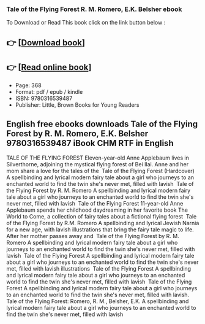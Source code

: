 ### Tale of the Flying Forest R. M. Romero, E.K. Belsher ebook

To Download or Read This book click on the link button below :

## 👉  [**[Download book](http://get-pdfs.com/download.php?group=book&from=github.com&id=718834&lnk=1065 "Download book")**]

## 👉  [**[Read online book](http://get-pdfs.com/download.php?group=book&from=github.com&id=718834&lnk=1065 "Read online book")**]


* Page: 368
* Format: pdf / epub / kindle
* ISBN: 9780316539487
* Publisher: Little, Brown Books for Young Readers



## English free ebooks downloads Tale of the Flying Forest by R. M. Romero, E.K. Belsher 9780316539487 iBook CHM RTF in English



 TALE OF THE FLYING FOREST Eleven-year-old Anne Applebaum lives in Silverthorne, adjoining the mystical flying forest of Bei Ilai. Anne and her mom share a love for the tales of the 
 Tale of the Flying Forest (Hardcover) A spellbinding and lyrical modern fairy tale about a girl who journeys to an enchanted world to find the twin she&#039;s never met, filled with lavish 
 Tale of the Flying Forest by R. M. Romero A spellbinding and lyrical modern fairy tale about a girl who journeys to an enchanted world to find the twin she&#039;s never met, filled with lavish 
 Tale of the Flying Forest 11-year-old Anne Applebaum spends her childhood daydreaming in her favorite book The World to Come, a collection of fairy tales about a fictional flying forest 
 Tale of the Flying Forest by R.M. Romero A spellbinding and lyrical Jewish Narnia for a new age, with lavish illustrations that bring the fairy tale magic to life. After her mother passes away and 
 Tale of the Flying Forest by R. M. Romero A spellbinding and lyrical modern fairy tale about a girl who journeys to an enchanted world to find the twin she&#039;s never met, filled with lavish 
 Tale of the Flying Forest A spellbinding and lyrical modern fairy tale about a girl who journeys to an enchanted world to find the twin she&#039;s never met, filled with lavish illustrations 
 Tale of the Flying Forest A spellbinding and lyrical modern fairy tale about a girl who journeys to an enchanted world to find the twin she&#039;s never met, filled with lavish 
 Tale of the Flying Forest A spellbinding and lyrical modern fairy tale about a girl who journeys to an enchanted world to find the twin she&#039;s never met, filled with lavish.
 Tale of the Flying Forest: Romero, R. M., Belsher, E.K. A spellbinding and lyrical modern fairy tale about a girl who journeys to an enchanted world to find the twin she&#039;s never met, filled with lavish 





